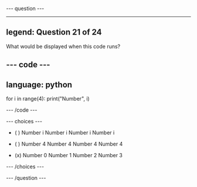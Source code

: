 --- question ---

---
legend: Question 21 of 24
---

What would be displayed when this code runs? 

--- code ---
---
language: python
---
for i in range(4):
  print("Number", i)


--- /code ---

--- choices ---

- ( ) 
Number i
Number i
Number i
Number i

- ( ) 
Number 4
Number 4
Number 4
Number 4

- (x) 
Number 0
Number 1
Number 2
Number 3

--- /choices ---

--- /question ---
